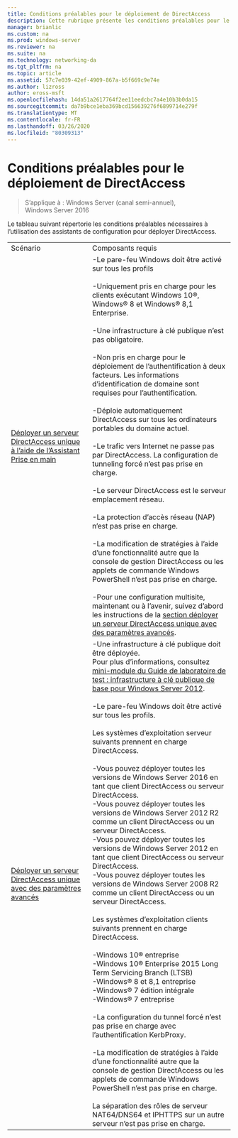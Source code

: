 ```yaml
---
title: Conditions préalables pour le déploiement de DirectAccess
description: Cette rubrique présente les conditions préalables pour le déploiement de DirectAccess dans Windows Server 2016.
manager: brianlic
ms.custom: na
ms.prod: windows-server
ms.reviewer: na
ms.suite: na
ms.technology: networking-da
ms.tgt_pltfrm: na
ms.topic: article
ms.assetid: 57c7e039-42ef-4909-867a-b5f669c9e74e
ms.author: lizross
author: eross-msft
ms.openlocfilehash: 14da51a2617764f2ee11eedcbc7a4e10b3b0da15
ms.sourcegitcommit: da7b9bce1eba369bcd156639276f6899714e279f
ms.translationtype: MT
ms.contentlocale: fr-FR
ms.lasthandoff: 03/26/2020
ms.locfileid: "80309313"
---
```

# <a name="prerequisites-for-deploying-directaccess"></a>Conditions préalables pour le déploiement de DirectAccess

>S’applique à : Windows Server (canal semi-annuel), Windows Server 2016

Le tableau suivant répertorie les conditions préalables nécessaires à l’utilisation des assistants de configuration pour déployer DirectAccess.  
  
|||  
|-|-|  
|Scénario|Composants requis|  
|[Déployer un serveur DirectAccess unique à l’aide de l’Assistant Prise en main](../../remote-access/directaccess/single-server-wizard/Deploy-a-Single-DirectAccess-Server-Using-the-Getting-Started-Wizard.md)|-Le pare-feu Windows doit être activé sur tous les profils<br /><br />-Uniquement pris en charge pour les clients exécutant Windows 10&reg;, <br />              Windows&reg; 8 et Windows&reg; 8,1 Enterprise.<br /><br />-Une infrastructure à clé publique n’est pas obligatoire.<br /><br />-Non pris en charge pour le déploiement de l’authentification à deux facteurs. Les informations d’identification de domaine sont requises pour l’authentification.<br /><br />-Déploie automatiquement DirectAccess sur tous les ordinateurs portables du domaine actuel.<br /><br />-Le trafic vers Internet ne passe pas par DirectAccess. La configuration de tunneling forcé n’est pas prise en charge.<br /><br />-Le serveur DirectAccess est le serveur emplacement réseau.<br /><br />-La protection d’accès réseau (NAP) n’est pas prise en charge.<br /><br />-La modification de stratégies à l’aide d’une fonctionnalité autre que la console de gestion DirectAccess ou les applets de commande Windows PowerShell n’est pas prise en charge.<br /><br />-Pour une configuration multisite, maintenant ou à l’avenir, suivez d’abord les instructions de la [section déployer un serveur DirectAccess unique avec des paramètres avancés](../../remote-access/directaccess/single-server-advanced/Deploy-a-Single-DirectAccess-Server-with-Advanced-Settings.md).|  
|[Déployer un serveur DirectAccess unique avec des paramètres avancés](../../remote-access/directaccess/single-server-advanced/Deploy-a-Single-DirectAccess-Server-with-Advanced-Settings.md)|-Une infrastructure à clé publique doit être déployée.<br />    Pour plus d’informations, consultez [mini-module du Guide de laboratoire de test : infrastructure à clé publique de base pour Windows Server 2012](https://social.technet.microsoft.com/wiki/contents/articles/7862.test-lab-guide-mini-module-basic-pki-for-windows-server-2012.aspx).<br /><br />-Le pare-feu Windows doit être activé sur tous les profils.<br /><br />Les systèmes d’exploitation serveur suivants prennent en charge DirectAccess.<br /><br />-Vous pouvez déployer toutes les versions de Windows Server 2016 en tant que client DirectAccess ou serveur DirectAccess.<br />-Vous pouvez déployer toutes les versions de Windows Server 2012 R2 comme un client DirectAccess ou un serveur DirectAccess.<br />-Vous pouvez déployer toutes les versions de Windows Server 2012 en tant que client DirectAccess ou serveur DirectAccess.<br />-Vous pouvez déployer toutes les versions de Windows Server 2008 R2 comme un client DirectAccess ou un serveur DirectAccess.<br /><br />Les systèmes d’exploitation clients suivants prennent en charge DirectAccess.<br /><br />-Windows 10&reg; entreprise<br />-Windows 10&reg; Enterprise 2015 Long Term Servicing Branch (LTSB)<br />-Windows&reg; 8 et 8,1 entreprise<br />-Windows&reg; 7 édition intégrale<br />-Windows&reg; 7 entreprise<br /><br />-La configuration du tunnel forcé n’est pas prise en charge avec l’authentification KerbProxy.<br /><br />-La modification de stratégies à l’aide d’une fonctionnalité autre que la console de gestion DirectAccess ou les applets de commande Windows PowerShell n’est pas prise en charge.<br /><br />La séparation des rôles de serveur NAT64/DNS64 et IPHTTPS sur un autre serveur n’est pas prise en charge.|  
  


